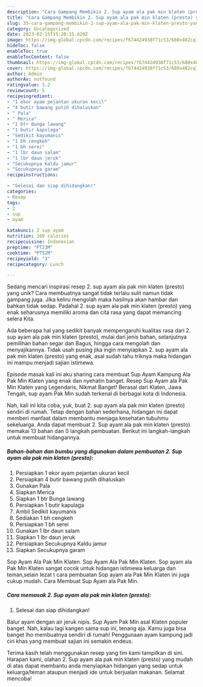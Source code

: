 ```yaml
---
description: "Cara Gampang Membikin 2. Sup ayam ala pak min klaten (presto) yang Mantap"
title: "Cara Gampang Membikin 2. Sup ayam ala pak min klaten (presto) yang Mantap"
slug: 35-cara-gampang-membikin-2-sup-ayam-ala-pak-min-klaten-presto-yang-mantap
category: Uncategorized
date: 2023-02-15T15:20:15.620Z
image: https://img-global.cpcdn.com/recipes/f674424938f71c53/680x482cq70/2-sup-ayam-ala-pak-min-klaten-presto-foto-resep-utama.jpg
hideToc: false
enableToc: true
enableTocContent: false
thumbnail: https://img-global.cpcdn.com/recipes/f674424938f71c53/680x482cq70/2-sup-ayam-ala-pak-min-klaten-presto-foto-resep-utama.jpg
cover: https://img-global.cpcdn.com/recipes/f674424938f71c53/680x482cq70/2-sup-ayam-ala-pak-min-klaten-presto-foto-resep-utama.jpg
author: Admin
authorAv: notfound
ratingvalue: 3.2
reviewcount: 5
recipeingredient:
- "1 ekor ayam pejantan ukuran kecil"
- "4 butir bawang putih dihaluskan"
- " Pala"
- " Merica"
- "1 btr Bunga lawang"
- "1 butir kapulaga"
- "Sedikit kayumanis"
- "1 bh cengkeh"
- "1 bh serei"
- "1 lbr daun salam"
- "1 lbr daun jeruk"
- "Secukupnya Kaldu jamur"
- "Secukupnya garam"
recipeinstructions:

- "Selesai dan siap dihidangkan!"
categories:
- Resep
tags:
- 2
- sup
- ayam

katakunci: 2 sup ayam 
nutrition: 169 calories
recipecuisine: Indonesian
preptime: "PT23M"
cooktime: "PT52M"
recipeyield: "3"
recipecategory: Lunch

---
```





Sedang mencari inspirasi resep 2. sup ayam ala pak min klaten (presto) yang unik? Cara membuatnya sangat tidak terlalu sulit namun tidak gampang juga. Jika keliru mengolah maka hasilnya akan hambar dan bahkan tidak sedap. Padahal 2. sup ayam ala pak min klaten (presto) yang enak seharusnya memiliki aroma dan cita rasa yang dapat memancing selera Kita.





Ada beberapa hal yang sedikit banyak mempengaruhi kualitas rasa dari 2. sup ayam ala pak min klaten (presto), mulai dari jenis bahan, selanjutnya pemilihan bahan segar dan Bagus, hingga cara mengolah dan menyajikannya. Tidak usah pusing jika ingin menyiapkan 2. sup ayam ala pak min klaten (presto) yang enak,      asal sudah tahu triknya maka hidangan ini mampu menjadi sajian istimewa.














Episode masak kali ini aku sharing cara membuat Sup Ayam Kampung Ala Pak Min Klaten yang enak dan nyehatin banget. Resep Sup Ayam ala Pak Min Klaten yang Legendaris, Nikmat Banget! Berasal dari Klaten, Jawa Tengah, sup ayam Pak Min sudah terkenal di berbagai kota di Indonesia.






Nah, kali ini kita coba, yuk, buat 2. sup ayam ala pak min klaten (presto) sendiri di rumah. Tetap dengan bahan sederhana, hidangan ini dapat memberi manfaat dalam membantu menjaga kesehatan tubuhmu sekeluarga. Anda dapat membuat 2. Sup ayam ala pak min klaten (presto) memakai 13 bahan dan 0 langkah pembuatan. Berikut ini langkah-langkah untuk membuat hidangannya.

<!--inarticleads1-->

##### Bahan-bahan dan bumbu yang digunakan dalam pembuatan 2. Sup ayam ala pak min klaten (presto):

1. Persiapkan 1 ekor ayam pejantan ukuran kecil
1. Persiapkan 4 butir bawang putih dihaluskan
1. Gunakan  Pala
1. Siapkan  Merica
1. Siapkan 1 btr Bunga lawang
1. Persiapkan 1 butir kapulaga
1. Ambil Sedikit kayumanis
1. Sediakan 1 bh cengkeh
1. Persiapkan 1 bh serei
1. Gunakan 1 lbr daun salam
1. Siapkan 1 lbr daun jeruk
1. Persiapkan Secukupnya Kaldu jamur
1. Siapkan Secukupnya garam


Sop Ayam Ala Pak Min Klaten. Sop Ayam Ala Pak Min Klaten. Sop ayam ala Pak Min Klaten sangat cocok untuk hidangan istimewa keluarga dan teman,selain lezat t cara pembuatan Sop ayam ala Pak Min Klaten ini juga cukup mudah. Cara Membuat Sup Ayam ala Pak Min. 

<!--inarticleads2-->

##### Cara memasak 2. Sup ayam ala pak min klaten (presto):


1. Selesai dan siap dihidangkan!

Balur ayam dengan air jeruk nipis. Sup Ayam Pak Min asal Klaten populer banget. Nah, kalau lagi kangen sama sup ini, tenang aja. Kamu juga bisa banget lho membuatnya sendiri di rumah! Penggunaan ayam kampung jadi ciri khas yang membuat sajian ini semakin endeus. 

Terima kasih telah menggunakan resep yang tim kami tampilkan di sini. Harapan kami, olahan 2. Sup ayam ala pak min klaten (presto) yang mudah di atas dapat membantu anda menyiapkan hidangan yang sedap untuk keluarga/teman ataupun menjadi ide untuk berjualan makanan. Selamat mencoba!

